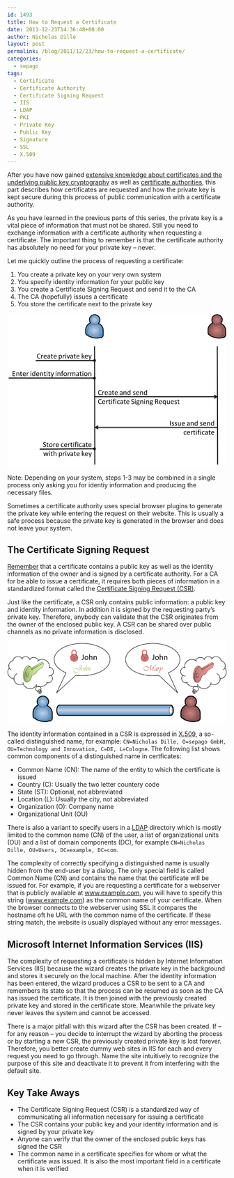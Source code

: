 ```yaml
---
id: 1493
title: How to Request a Certificate
date: 2011-12-23T14:36:48+00:00
author: Nicholas Dille
layout: post
permalink: /blog/2011/12/23/how-to-request-a-certificate/
categories:
  - sepago
tags:
  - Certificate
  - Certificate Authority
  - Certificate Signing Request
  - IIS
  - LDAP
  - PKI
  - Private Key
  - Public Key
  - Signature
  - SSL
  - X.509
---
```

After you have now gained [extensive knowledge about certificates and the underlying public key cryptography](/blog/2011/12/13/what-certificates-are-and-how-they-work/) as well as [certificate authorities](/blog/2011/12/20/what-certificate-authorities-are-and-why-we-need-to-trust-them/), this part describes how certificates are requested and how the private key is kept secure during this process of public communication with a certificate authority.

<!--more-->

As you have learned in the previous parts of this series, the private key is a vital piece of information that must not be shared. Still you need to exchange information with a certificate authority when requesting a certificate. The important thing to remember is that the certificate authority has absolutely no need for your private key – never.

Let me quickly outline the process of requesting a certificate:

  1. You create a private key on your very own system
  2. You specify identity information for your public key
  3. You create a Certificate Signing Request and send it to the CA
  4. The CA (hopefully) issues a certificate
  5. You store the certificate next to the private key

[![Requesting a certificate](/assets/2011/12/p3f1.png)](/assets/2011/12/p3f1.png)

Note: Depending on your system, steps 1-3 may be combined in a single process only asking you for identiy information and producing the necessary files.

Sometimes a certificate authority uses special browser plugins to generate the private key while entering the request on their website. This is usually a safe process because the private key is generated in the browser and does not leave your system.

## The Certificate Signing Request

[Remember](/blog/2011/12/20/what-certificate-authorities-are-and-why-we-need-to-trust-them/) that a certificate contains a public key as well as the identity information of the owner and is signed by a certificate authority. For a CA for be able to issue a certificate, it requires both pieces of information in a standardized format called the <a href="http://en.wikipedia.org/wiki/Certificate_signing_request" target="_blank">Certificate Signing Request (CSR)</a>.

Just like the certificate, a CSR only contains public information: a public key and identity information. In addition it is signed by the requesting party’s private key. Therefore, anybody can validate that the CSR originates from the owner of the enclosed public key. A CSR can be shared over public channels as no private information is disclosed.

[![Certificate Signing Request](/assets/2011/12/p3f2.png)](/assets/2011/12/p3f2.png)

The identity information contained in a CSR is expressed in [X.509](http://en.wikipedia.org/wiki/X.509), a so-called distinguished name, for example: `CN=Nicholas Dille, O=sepago GmbH, OU=Technology and Innovation, C=DE, L=Cologne`. The following list shows common components of a distinguished name in certficates:

  * Common Name (CN): The name of the entity to which the certificate is issued
  * Country (C): Usually the two letter countery code
  * State (ST): Optional, not abbreviated
  * Location (L): Usually the city, not abbreviated
  * Organization (O): Company name
  * Organizational Unit (OU)

There is also a variant to specify users in a [LDAP](http://en.wikipedia.org/wiki/Ldap) directory which is mostly limited to the common name (CN) of the user, a list of organizational units (OU) and a list of domain components (DC), for example `CN=Nicholas Dille, OU=Users, DC=example, DC=com`.

The complexity of correctly specifying a distinguished name is usually hidden from the end-user by a dialog. The only special field is called Common Name (CN) and contains the name that the certificate will be issued for. For example, if you are requesting a certificate for a webserver that is publicly available at www.example.com, you will have to specify this string (www.example.com) as the common name of your certificate. When the browser connects to the webserver using SSL it compares the hostname oft he URL with the common name of the certificate. If these string match, the website is usually displayed without any error messages.

## Microsoft Internet Information Services (IIS)

The complexity of requesting a certificate is hidden by Internet Information Services (IIS) because the wizard creates the private key in the background and stores it securely on the local machine. After the identity information has been entered, the wizard produces a CSR to be sent to a CA and remembers its state so that the process can be resumed as soon as the CA has issued the certificate. It is then joined with the previously created private key and stored in the certificate store. Meanwhile the private key never leaves the system and cannot be accessed.

There is a major pitfall with this wizard after the CSR has been created. If – for any reason – you decide to interrupt the wizard by aborting the process or by starting a new CSR, the previously created private key is lost forever. Therefore, you better create dummy web sites in IIS for each and every request you need to go through. Name the site intuitively to recognize the purpose of this site and deactivate it to prevent it from interfering with the default site.

## Key Take Aways

  * The Certificate Signing Request (CSR) is a standardized way of communicating all information necessary for issuing a certificate
  * The CSR contains your public key and your identity information and is signed by your private key
  * Anyone can verify that the owner of the enclosed public keys has signed the CSR
  * The common name in a certificate specifies for whom or what the certificate was issued. It is also the most important field in a certificate when it is verified
